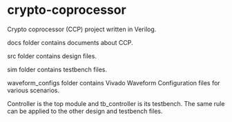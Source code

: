 # crypto-coprocessor

Crypto coprocessor (CCP) project written in Verilog.

docs folder contains documents about CCP.

src folder contains design files.

sim folder contains testbench files.

waveform_configs folder contains Vivado Waveform Configuration files for various scenarios.

Controller is the top module and tb_controller is its testbench.
The same rule can be applied to the other design and testbench files.

